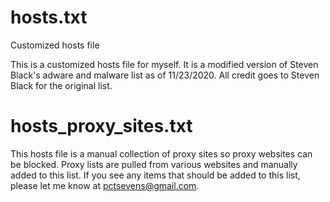 # hosts.txt
Customized hosts file

This is a customized hosts file for myself.  It is a modified version of Steven Black's adware and malware list as of 11/23/2020.  All credit goes to Steven Black for the original list.

# hosts_proxy_sites.txt

This hosts file is a manual collection of proxy sites so proxy websites can be blocked.  Proxy lists are pulled from various websites
and manually added to this list.  If you see any items that should be added to this list, please let me know at pctsevens@gmail.com.

